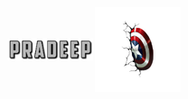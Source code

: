 <div align="center">
  <img src="./assets/images/fontbolt (5).png" alt="Pradeep" width="30%" style="vertical-align: middle; margin-top: 20px;"/>
  <img src="./assets/images/pngwing.com (6).png" alt="Right" width="30%" style="vertical-align: middle; margin-top: 20px;"/>
</div>
